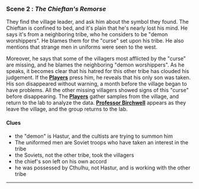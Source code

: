 
### Scene 2 : *The Chieftan's Remorse* ###

They find the village leader, and ask him about the symbol they found.
The Chieftan is confined to bed, and it's plain that he's nearly lost his mind.
He says it's from a neighboring tribe, who he considers to be "demon worshippers".
He blames them for the "curse" set upon his tribe.
He also mentions that strange men in uniforms were seen to the west.

Moreover, he says that some of the villagers most afflicted by the "curse" are missing,
and he blames the neighboring "demon worshippers".
As he speaks, it becomes clear that his hatred for this other tribe has clouded his judgement.
If the **[Players][]** press him, he reveals that his only son was taken.
His son disappeared without warning, a month before the village began to have problems.
All the other missing villagers showed signs of this "curse" before disappearing.
The **[Players][]** gather samples from the village, and return to the lab to analyze the data.
**[Professor Birchwell][]** appears as they leave the village, and the group returns to the lab.


#### Clues ####
- the "demon" is Hastur, and the cultists are trying to summon him
- The uniformed men are Soviet troops who have taken an interest in the tribe
- the Soviets, not the other tribe, took the villagers
- the chief's son left on his own accord
- he was possessed by Cthulhu, not Hastur, and is working with the other tribe

---

[players]: <https://github.com/evan-erdos/trail-of-cthulhu/blob/master/outline/characters/players.md>
[professor birchwell]: <https://github.com/evan-erdos/trail-of-cthulhu/blob/master/outline/characters/birchwell.md>

